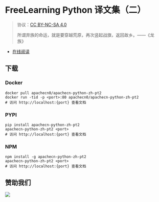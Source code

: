 # FreeLearning Python 译文集（二）

> 协议：[CC BY-NC-SA 4.0](http://creativecommons.org/licenses/by-nc-sa/4.0/)
> 
> 所谓弃族的命运，就是要穿越荒原，再次竖起战旗，返回故乡。——《龙族》

* [在线阅读](https://flpy2.flygon.net)


## 下载

### Docker

```
docker pull apachecn0/apachecn-python-zh-pt2
docker run -tid -p <port>:80 apachecn0/apachecn-python-zh-pt2
# 访问 http://localhost:{port} 查看文档
```

### PYPI

```
pip install apachecn-python-zh-pt2
apachecn-python-zh-pt2 <port>
# 访问 http://localhost:{port} 查看文档
```

### NPM

```
npm install -g apachecn-python-zh-pt2
apachecn-python-zh-pt2 <port>
# 访问 http://localhost:{port} 查看文档
```

## 赞助我们

![](http://data.apachecn.org/img/about/donate.jpg)
